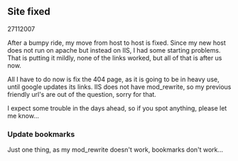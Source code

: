 <article><h1>Site fixed</h1><time><span class="day">27</span><span class="month">11</span><span class="year">2007</span></time><p>After a bumpy ride, my move from host to host is fixed. Since my new host does not run on apache but instead on IIS, I had some starting problems. That is putting it mildly, none of the links worked, but all of that is after us now.</p><p>All I have to do now is fix the 404 page, as it is going to be in heavy use, until google updates its links. IIS does not have mod_rewrite, so my previous friendly url's are out of the question, sorry for that.</p><p>I expect some trouble in the days ahead, so if you spot anything, please let me know...</p><h3>Update bookmarks</h3><p>Just one thing, as my mod_rewrite doesn't work, bookmarks don't work...</p></article>